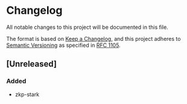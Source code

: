 # Changelog

<!-- TODO: Changelog per public project -->

All notable changes to this project will be documented in this file.

The format is based on [Keep a Changelog](https://keepachangelog.com/en/1.0.0/),
and this project adheres to [Semantic Versioning](https://semver.org/spec/v2.0.0.html)
as specified in [RFC 1105](https://github.com/rust-lang/rfcs/blob/master/text/1105-api-evolution.md).

## [Unreleased]
<!-- Sections are (in order): Added, Changed, Deprecated, Removed, Fixed and Security -->

### Added

* zkp-stark
